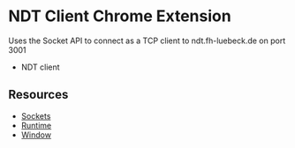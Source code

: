 # NDT Client Chrome Extension

Uses the Socket API to connect as a TCP client to ndt.fh-luebeck.de on port 3001


* NDT client


## Resources

* [Sockets](https://developer.chrome.com/apps/sockets_tcp)
* [Runtime](https://developer.chrome.com/apps/app_runtime)
* [Window](https://developer.chrome.com/apps/app_window)


